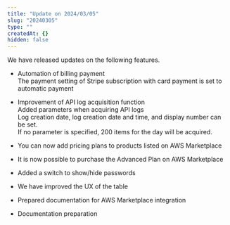 ```yaml
---
title: "Update on 2024/03/05"
slug: "20240305"
type: ""
createdAt: {}
hidden: false
---
```

We have released updates on the following features.

- Automation of billing payment  
The payment setting of Stripe subscription with card payment is set to automatic payment

- Improvement of API log acquisition function  
Added parameters when acquiring API logs  
Log creation date, log creation date and time, and display number can be set.  
If no parameter is specified, 200 items for the day will be acquired.

- You can now add pricing plans to products listed on AWS Marketplace

- It is now possible to purchase the Advanced Plan on AWS Marketplace

- Added a switch to show/hide passwords

- We have improved the UX of the table

- Prepared documentation for AWS Marketplace integration

- Documentation preparation